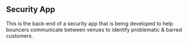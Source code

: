 
## Security App

This is the back-end of a security app that is being developed to help bouncers communicate between venues to identify problematic & barred customers.
